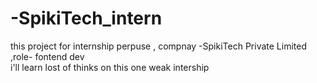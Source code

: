 # -SpikiTech_intern
this project  for  internship perpuse , compnay -SpikiTech Private Limited ,role- fontend dev
<br>
i'll learn lost of thinks on this one weak intership 


